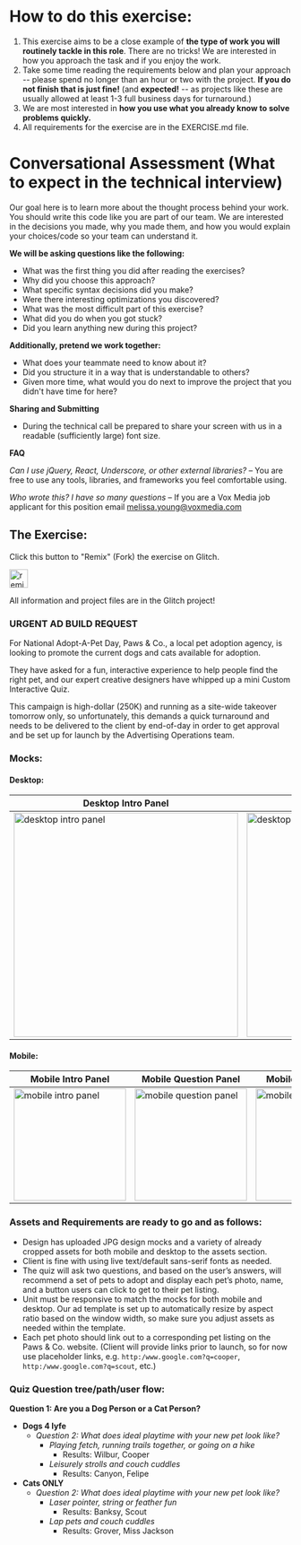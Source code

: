 # How to do this exercise:
1. This exercise aims to be a close example of **the type of work you will routinely tackle in this role**. There are no tricks! We are interested in how you approach the task and if you enjoy the work.
1. Take some time reading the requirements below and plan your approach -- please spend no longer than an hour or two with the project. **If you do not finish that is just fine!** (and **expected!** -- as projects like these are usually allowed at least 1-3 full business days for turnaround.)
1. We are most interested in **how you use what you already know to solve problems quickly.**
1. All requirements for the exercise are in the EXERCISE.md file.

# Conversational Assessment (What to expect in the technical interview)
Our goal here is to learn more about the thought process behind your work. You should write this code like you are part of our team. 
We are interested in the decisions you made, why you made them, and how you would explain your choices/code so your team can understand it. 

**We will be asking questions like the following:**

- What was the first thing you did after reading the exercises?
- Why did you choose this approach?
- What specific syntax decisions did you make?
- Were there interesting optimizations you discovered?
- What was the most difficult part of this exercise?
- What did you do when you got stuck?
- Did you learn anything new during this project?

**Additionally, pretend we work together:**

- What does your teammate need to know about it?
- Did you structure it in a way that is understandable to others?
- Given more time, what would you do next to improve the project that you didn't have time for here?

**Sharing and Submitting** 
- During the technical call be prepared to share your screen with us in a readable (sufficiently large) font size.

**FAQ**

_Can I use jQuery, React, Underscore, or other external libraries?_ – You are free to use any tools, libraries, and frameworks you feel comfortable using.

_Who wrote this? I have so many questions_ – If you are a Vox Media job applicant for this position email melissa.young@voxmedia.com



## The Exercise:

Click this button to "Remix" (Fork) the exercise on Glitch. 

<!-- Remix Button -->
<a href="https://glitch.com/edit/?utm_content=project_vox-ads-e1-hiring-exercise&utm_source=remix_this&utm_medium=button&utm_campaign=glitchButton#!/remix/vox-ads-e1-hiring-exercise">
  <img src="https://cdn.glitch.com/2bdfb3f8-05ef-4035-a06e-2043962a3a13%2Fremix%402x.png?1513093958726" alt="remix this" height="33">
</a>

All information and project files are in the Glitch project!

### URGENT AD BUILD REQUEST

For National Adopt-A-Pet Day, Paws & Co., a local pet adoption agency, is looking to promote the current dogs and cats available for adoption.

They have asked for a fun, interactive experience to help people find the right pet, and our expert creative designers have whipped up a mini Custom Interactive Quiz. 

This campaign is high-dollar (250K) and running as a site-wide takeover tomorrow only, so unfortunately, this demands a quick turnaround and needs to be delivered to the client by end-of-day in order to get approval and be set up for launch by the Advertising Operations team.

### Mocks: 

#### Desktop: 

| Desktop Intro Panel  | Desktop Question Panel  | Desktop Results Panel  |
|---|---|---|
| <img src="https://cdn.glitch.com/cf7f6919-57b5-474d-8916-e729aae9488b%2F_mock-desktop-intro-panel.jpg?v=1603418253035" width="400" alt="desktop intro panel">  | <img src="https://cdn.glitch.com/cf7f6919-57b5-474d-8916-e729aae9488b%2F_mock-desktop-question-2-panel.jpg?v=1603418283341" width="400" alt="desktop question panel">  | <img src="https://cdn.glitch.com/cf7f6919-57b5-474d-8916-e729aae9488b%2F_mock-desktop-results-panel.jpg?v=1603418283362" width="400" alt="desktop results panel">  |

#### Mobile: 

| Mobile Intro Panel  | Mobile Question Panel  | Mobile Results Panel  |
|---|---|---|
| <img src="https://cdn.glitch.com/cf7f6919-57b5-474d-8916-e729aae9488b%2F_mock-mobile-intro-panel.jpg?v=1603418308522" width="200" alt="mobile intro panel"> | <img src="https://cdn.glitch.com/cf7f6919-57b5-474d-8916-e729aae9488b%2F_mock-mobile-question-2-panel.jpg?v=1603418308614" width="200" alt="mobile question panel">  | <img src="https://cdn.glitch.com/cf7f6919-57b5-474d-8916-e729aae9488b%2F_mock-mobile-results-panel.jpg?v=1603418308636" width="200" alt="mobile results panel"> |



### Assets and Requirements are ready to go and as follows:

- Design has uploaded JPG design mocks and a variety of already cropped assets for both mobile and desktop to the assets section.
- Client is fine with using live text/default sans-serif fonts as needed.
- The quiz will ask two questions, and based on the user’s answers, will recommend a set of pets to adopt and display each pet’s photo, name, and a button users can click to get to their pet listing.
- Unit must be responsive to match the mocks for both mobile and desktop. Our ad template is set up to automatically resize by aspect ratio based on the window width, so make sure you adjust assets as needed within the template.
- Each pet photo should link out to a corresponding pet listing on the Paws & Co. website. (Client will provide links prior to launch, so for now use placeholder links, e.g. `http:/www.google.com?q=cooper`, `http:/www.google.com?q=scout`, etc.)


### Quiz Question tree/path/user flow:

**Question 1: Are you a Dog Person or a Cat Person?**
  - **Dogs 4 lyfe**
    - *Question 2: What does ideal playtime with your new pet look like?*
      - *Playing fetch, running trails together, or going on a hike*
        - Results: Wilbur, Cooper
      - *Leisurely strolls and couch cuddles*
        - Results: Canyon, Felipe
  - **Cats ONLY**
    - *Question 2: What does ideal playtime with your new pet look like?*
      - *Laser pointer, string or feather fun*
        - Results: Banksy, Scout
      - *Lap pets and couch cuddles*
        - Results: Grover, Miss Jackson
